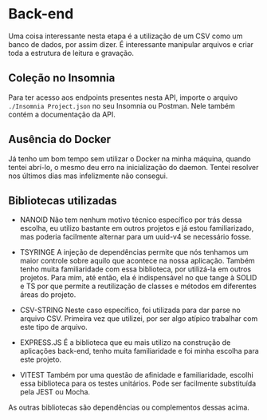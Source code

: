 # Back-end
Uma coisa interessante nesta etapa é a utilização de um CSV como um banco de dados, por assim dizer. É interessante manipular arquivos e criar toda a estrutura de leitura e gravação.
## Coleção no Insomnia
Para ter acesso aos endpoints presentes nesta API, importe o arquivo `./Insomnia Project.json` no seu Insomnia ou Postman.
Nele também contém a documentação da API.

## Ausência do Docker
Já tenho um bom tempo sem utilizar o Docker na minha máquina, quando tentei abrí-lo, o mesmo deu erro na inicialização do daemon. Tentei resolver nos últimos dias mas infelizmente não consegui.

## Bibliotecas utilizadas
* NANOID
Não tem nenhum motivo técnico específico por trás dessa escolha, eu utilizo bastante em outros projetos e já estou familiarizado, mas poderia facilmente alternar para um uuid-v4 se necessário fosse.

* TSYRINGE
A injeção de dependências permite que nós tenhamos um maior controle sobre aquilo que acontece na nossa aplicação. Também tenho muita familiaridade com essa biblioteca, por utilizá-la em outros projetos. Para mim, até então, ela é indispensável no que tange à SOLID e TS por que permite a reutilização de classes e métodos em diferentes áreas do projeto.

* CSV-STRING
Neste caso específico, foi utilizada para dar parse no arquivo CSV. Primeira vez que utilizei, por ser algo atípico trabalhar com este tipo de arquivo.

* EXPRESS.JS
É a biblioteca que eu mais utilizo na construção de aplicações back-end, tenho muita familiaridade e foi minha escolha para este projeto.

* VITEST
Também por uma questão de afinidade e familiaridade, escolhi essa biblioteca para os testes unitários. Pode ser facilmente substituída pela JEST ou Mocha.

As outras bibliotecas são dependências ou complementos dessas acima.


